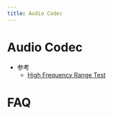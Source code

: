 ```yaml
---
title: Audio Codec
---
```


# Audio Codec

- 参考
  - [High Frequency Range Test](https://www.audiocheck.net/audiotests_frequencycheckhigh.php)


# FAQ

